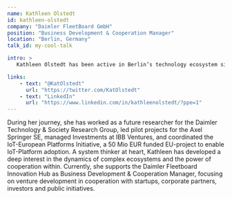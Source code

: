 ```yaml
---
name: Kathleen Olstedt
id: kathleen-olstedt
company: "Daimler FleetBoard GmbH"
position: "Business Development & Cooperation Manager"
location: "Berlin, Germany"
talk_id: my-cool-talk

intro: >
   Kathleen Olstedt has been active in Berlin’s technology ecosystem since 2004.

links:
    - text: "@KatOlstedt"
      url: "https://twitter.com/KatOlstedt"
    - text: "LinkedIn"
      url: "https://www.linkedin.com/in/kathleenolstedt/?ppe=1"
---
```


During her journey, she has worked as a future researcher for the Daimler Technology & Society Research Group, led pilot projects for the Axel Springer SE, managed Investments at IBB Ventures, and coordinated the IoT-European Platforms Initiative, a 50 Mio EUR funded EU-project to enable IoT-Platform adoption. A system thinker at heart, Kathleen has developed a deep interest in the dynamics of complex ecosystems and the power of cooperation within. Currently, she supports the Daimler Fleetboard Innovation Hub as Business Development & Cooperation Manager, focusing on venture development in cooperation with startups, corporate partners, investors and public initiatives.
